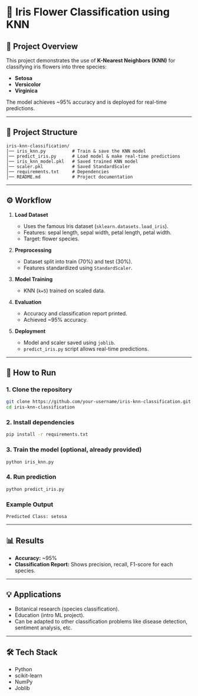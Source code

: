 # 🌸 Iris Flower Classification using KNN

## 📌 Project Overview

This project demonstrates the use of **K-Nearest Neighbors (KNN)** for classifying iris flowers into three species:

* **Setosa**
* **Versicolor**
* **Virginica**

The model achieves ~95% accuracy and is deployed for real-time predictions.

---

## 📂 Project Structure

```
iris-knn-classification/
│── iris_knn.py          # Train & save the KNN model
│── predict_iris.py      # Load model & make real-time predictions
│── iris_knn_model.pkl   # Saved trained KNN model
│── scaler.pkl           # Saved StandardScaler
│── requirements.txt     # Dependencies
│── README.md            # Project documentation
```

---

## ⚙️ Workflow

1. **Load Dataset**

   * Uses the famous Iris dataset (`sklearn.datasets.load_iris`).
   * Features: sepal length, sepal width, petal length, petal width.
   * Target: flower species.

2. **Preprocessing**

   * Dataset split into train (70%) and test (30%).
   * Features standardized using `StandardScaler`.

3. **Model Training**

   * KNN (`k=5`) trained on scaled data.

4. **Evaluation**

   * Accuracy and classification report printed.
   * Achieved ~95% accuracy.

5. **Deployment**

   * Model and scaler saved using `joblib`.
   * `predict_iris.py` script allows real-time predictions.

---

## 🚀 How to Run

### 1. Clone the repository

```bash
git clone https://github.com/your-username/iris-knn-classification.git
cd iris-knn-classification
```

### 2. Install dependencies

```bash
pip install -r requirements.txt
```

### 3. Train the model (optional, already provided)

```bash
python iris_knn.py
```

### 4. Run prediction

```bash
python predict_iris.py
```

### Example Output

```
Predicted Class: setosa
```

---

## 📊 Results

* **Accuracy:** ~95%
* **Classification Report:** Shows precision, recall, F1-score for each species.

---

## 💡 Applications

* Botanical research (species classification).
* Education (intro ML project).
* Can be adapted to other classification problems like disease detection, sentiment analysis, etc.

---

## 🛠️ Tech Stack

* Python
* scikit-learn
* NumPy
* Joblib